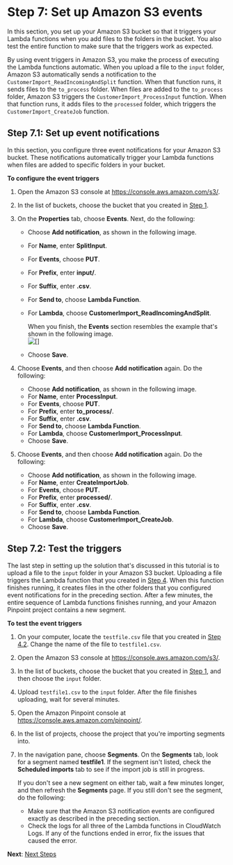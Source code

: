 # Step 7: Set up Amazon S3 events<a name="tutorials-importing-data-s3-events"></a>

In this section, you set up your Amazon S3 bucket so that it triggers your Lambda functions when you add files to the folders in the bucket\. You also test the entire function to make sure that the triggers work as expected\.

By using event triggers in Amazon S3, you make the process of executing the Lambda functions automatic\. When you upload a file to the `input` folder, Amazon S3 automatically sends a notification to the `CustomerImport_ReadIncomingAndSplit` function\. When that function runs, it sends files to the `to_process` folder\. When files are added to the `to_process` folder, Amazon S3 triggers the `CustomerImport_ProcessInput` function\. When that function runs, it adds files to the `processed` folder, which triggers the `CustomerImport_CreateJob` function\.

## Step 7\.1: Set up event notifications<a name="tutorials-importing-data-s3-events-setup"></a>

In this section, you configure three event notifications for your Amazon S3 bucket\. These notifications automatically trigger your Lambda functions when files are added to specific folders in your bucket\.

**To configure the event triggers**

1. Open the Amazon S3 console at [https://console\.aws\.amazon\.com/s3/](https://console.aws.amazon.com/s3/)\.

1. In the list of buckets, choose the bucket that you created in [Step 1](tutorials-importing-data-create-s3-bucket.md)\.

1. On the **Properties** tab, choose **Events**\. Next, do the following:
   + Choose **Add notification**, as shown in the following image\.
   + For **Name**, enter **SplitInput**\.
   + For **Events**, choose **PUT**\.
   + For **Prefix**, enter **input/**\.
   + For **Suffix**, enter **\.csv**\.
   + For **Send to**, choose **Lambda Function**\.
   + For **Lambda**, choose **CustomerImport\_ReadIncomingAndSplit**\.

     When you finish, the **Events** section resembles the example that's shown in the following image\.  
![\[\]](http://docs.aws.amazon.com/pinpoint/latest/developerguide/images/Data_Importer_Tutorial_S3_Event1.png)
   + Choose **Save**\.

1. Choose **Events**, and then choose **Add notification** again\. Do the following:
   + Choose **Add notification**, as shown in the following image\.
   + For **Name**, enter **ProcessInput**\.
   + For **Events**, choose **PUT**\.
   + For **Prefix**, enter **to\_process/**\.
   + For **Suffix**, enter **\.csv**\.
   + For **Send to**, choose **Lambda Function**\.
   + For **Lambda**, choose **CustomerImport\_ProcessInput**\.
   + Choose **Save**\.

1. Choose **Events**, and then choose **Add notification** again\. Do the following:
   + Choose **Add notification**, as shown in the following image\.
   + For **Name**, enter **CreateImportJob**\.
   + For **Events**, choose **PUT**\.
   + For **Prefix**, enter **processed/**\.
   + For **Suffix**, enter **\.csv**\.
   + For **Send to**, choose **Lambda Function**\.
   + For **Lambda**, choose **CustomerImport\_CreateJob**\.
   + Choose **Save**\.

## Step 7\.2: Test the triggers<a name="tutorials-importing-data-s3-events-test"></a>

The last step in setting up the solution that's discussed in this tutorial is to upload a file to the `input` folder in your Amazon S3 bucket\. Uploading a file triggers the Lambda function that you created in [Step 4](tutorials-importing-data-lambda-function-input-split.md)\. When this function finishes running, it creates files in the other folders that you configured event notifications for in the preceding section\. After a few minutes, the entire sequence of Lambda functions finishes running, and your Amazon Pinpoint project contains a new segment\.

**To test the event triggers**

1. On your computer, locate the `testfile.csv` file that you created in [Step 4\.2](tutorials-importing-data-lambda-function-input-split.md#tutorials-importing-data-lambda-function-input-split-test)\. Change the name of the file to `testfile1.csv`\.

1. Open the Amazon S3 console at [https://console\.aws\.amazon\.com/s3/](https://console.aws.amazon.com/s3/)\.

1. In the list of buckets, choose the bucket that you created in [Step 1](tutorials-importing-data-create-s3-bucket.md), and then choose the `input` folder\.

1. Upload `testfile1.csv` to the `input` folder\. After the file finishes uploading, wait for several minutes\.

1. Open the Amazon Pinpoint console at [https://console\.aws\.amazon\.com/pinpoint/](https://console.aws.amazon.com/pinpoint/)\.

1. In the list of projects, choose the project that you're importing segments into\.

1. In the navigation pane, choose **Segments**\. On the **Segments** tab, look for a segment named **testfile1**\. If the segment isn't listed, check the **Scheduled imports** tab to see if the import job is still in progress\.

   If you don't see a new segment on either tab, wait a few minutes longer, and then refresh the **Segments** page\. If you still don't see the segment, do the following:
   + Make sure that the Amazon S3 notification events are configured exactly as described in the preceding section\.
   + Check the logs for all three of the Lambda functions in CloudWatch Logs\. If any of the functions ended in error, fix the issues that caused the error\.

**Next**: [Next Steps](tutorials-importing-data-next-steps.md)